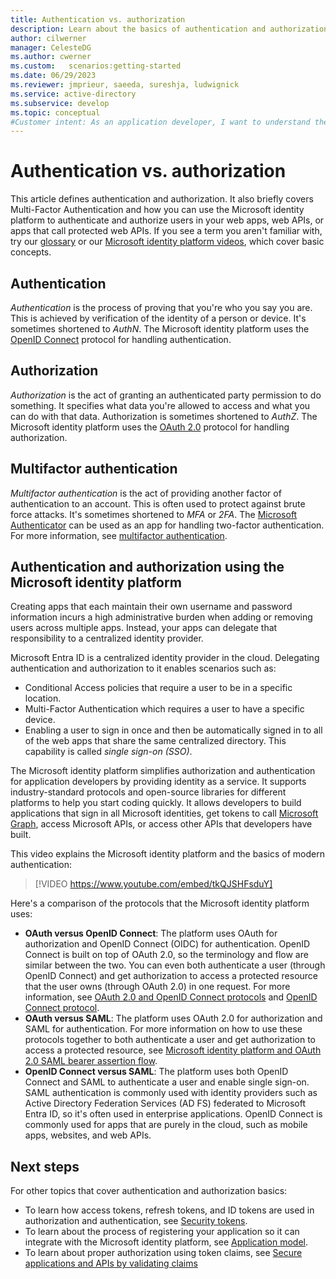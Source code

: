 ```yaml
---
title: Authentication vs. authorization
description: Learn about the basics of authentication and authorization in the Microsoft identity platform.
author: cilwerner
manager: CelesteDG
ms.author: cwerner
ms.custom:   scenarios:getting-started
ms.date: 06/29/2023
ms.reviewer: jmprieur, saeeda, sureshja, ludwignick
ms.service: active-directory
ms.subservice: develop
ms.topic: conceptual
#Customer intent: As an application developer, I want to understand the basic concepts of authentication and authorization in the Microsoft identity platform.
---
```


# Authentication vs. authorization

This article defines authentication and authorization. It also briefly covers Multi-Factor Authentication and how you can use the Microsoft identity platform to authenticate and authorize users in your web apps, web APIs, or apps that call protected web APIs. If you see a term you aren't familiar with, try our [glossary](developer-glossary.md) or our [Microsoft identity platform videos](identity-videos.md), which cover basic concepts.

## Authentication

*Authentication* is the process of proving that you're who you say you are. This is achieved by verification of the identity of a person or device. It's sometimes shortened to *AuthN*. The Microsoft identity platform uses the [OpenID Connect](https://openid.net/connect/) protocol for handling authentication.

## Authorization

*Authorization* is the act of granting an authenticated party permission to do something. It specifies what data you're allowed to access and what you can do with that data. Authorization is sometimes shortened to *AuthZ*. The Microsoft identity platform uses the [OAuth 2.0](https://oauth.net/2/) protocol for handling authorization.

## Multifactor authentication

*Multifactor authentication* is the act of providing another factor of authentication to an account. This is often used to protect against brute force attacks. It's sometimes shortened to *MFA* or *2FA*. The [Microsoft Authenticator](https://support.microsoft.com/account-billing/set-up-the-microsoft-authenticator-app-as-your-verification-method-33452159-6af9-438f-8f82-63ce94cf3d29) can be used as an app for handling two-factor authentication. For more information, see [multifactor authentication](~/identity/authentication/concept-mfa-howitworks.md).

## Authentication and authorization using the Microsoft identity platform

Creating apps that each maintain their own username and password information incurs a high administrative burden when adding or removing users across multiple apps. Instead, your apps can delegate that responsibility to a centralized identity provider.

Microsoft Entra ID is a centralized identity provider in the cloud. Delegating authentication and authorization to it enables scenarios such as:

- Conditional Access policies that require a user to be in a specific location.
- Multi-Factor Authentication which requires a user to have a specific device.
- Enabling a user to sign in once and then be automatically signed in to all of the web apps that share the same centralized directory. This capability is called *single sign-on (SSO)*.

The Microsoft identity platform simplifies authorization and authentication for application developers by providing identity as a service. It supports industry-standard protocols and open-source libraries for different platforms to help you start coding quickly. It allows developers to build applications that sign in all Microsoft identities, get tokens to call [Microsoft Graph](https://developer.microsoft.com/graph/), access Microsoft APIs, or access other APIs that developers have built.

This video explains the Microsoft identity platform and the basics of modern authentication: 

> [!VIDEO https://www.youtube.com/embed/tkQJSHFsduY]

Here's a comparison of the protocols that the Microsoft identity platform uses:

* **OAuth versus OpenID Connect**: The platform uses OAuth for authorization and OpenID Connect (OIDC) for authentication. OpenID Connect is built on top of OAuth 2.0, so the terminology and flow are similar between the two. You can even both authenticate a user (through OpenID Connect) and get authorization to access a protected resource that the user owns (through OAuth 2.0) in one request. For more information, see [OAuth 2.0 and OpenID Connect protocols](./v2-protocols.md) and [OpenID Connect protocol](v2-protocols-oidc.md).
* **OAuth versus SAML**: The platform uses OAuth 2.0 for authorization and SAML for authentication. For more information on how to use these protocols together to both authenticate a user and get authorization to access a protected resource, see [Microsoft identity platform and OAuth 2.0 SAML bearer assertion flow](./scenario-token-exchange-saml-oauth.md).
* **OpenID Connect versus SAML**: The platform uses both OpenID Connect and SAML to authenticate a user and enable single sign-on. SAML authentication is commonly used with identity providers such as Active Directory Federation Services (AD FS) federated to Microsoft Entra ID, so it's often used in enterprise applications. OpenID Connect is commonly used for apps that are purely in the cloud, such as mobile apps, websites, and web APIs.

## Next steps

For other topics that cover authentication and authorization basics:

* To learn how access tokens, refresh tokens, and ID tokens are used in authorization and authentication, see [Security tokens](security-tokens.md).
* To learn about the process of registering your application so it can integrate with the Microsoft identity platform, see [Application model](application-model.md).
* To learn about proper authorization using token claims, see [Secure applications and APIs by validating claims](./claims-validation.md)

